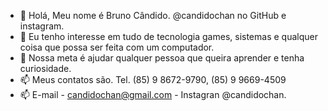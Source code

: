 - 👋 Holá, Meu nome é Bruno Cândido. @candidochan no GitHub e instagram.
- 👀 Eu tenho interesse em tudo de tecnologia games, sistemas e qualquer coisa que possa ser feita com um computador.
- 💞️ Nossa meta é ajudar qualquer pessoa que queira aprender e tenha curiosidade.
- 📫 Meus contatos são. Tel. (85) 9 8672-9790, (85) 9 9669-4509 
- 📫 E-mail - candidochan@gmail.com - Instagran @candidochan.
<!---
candidochan/candidochan is a ✨ special ✨ repository because its `README.md` (this file) appears on your GitHub profile.
You can click the Preview link to take a look at your changes.
--->
